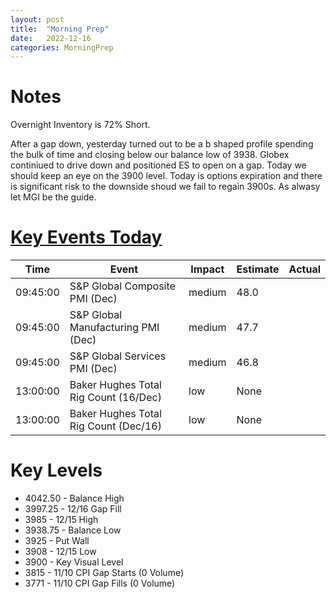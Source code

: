 ```yaml
---
layout: post
title:  "Morning Prep"
date:   2022-12-16 
categories: MorningPrep
---
```


# Notes
Overnight Inventory is 72% Short. 

After a gap down, yesterday turned out to be a b shaped profile spending the bulk of time  and closing below our balance low of 3938. Globex continiued to drive down and positioned ES to open on a gap. Today we should keep an eye on the 3900 level. Today is options expiration and there is significant risk to the downside shoud we fail to regain 3900s. As alwasy let MGI be the guide. 

# [Key Events Today](https://tradingeconomics.com/calendar)

| Time | Event | Impact | Estimate | Actual |
| ---- | ----- | ------ | -------- | ------ |
| 09:45:00 | S&P Global Composite PMI (Dec) | medium | 48.0 |  |
| 09:45:00 | S&P Global Manufacturing PMI (Dec) | medium | 47.7 |  |
| 09:45:00 | S&P Global Services PMI (Dec) | medium | 46.8 |  |
| 13:00:00 | Baker Hughes Total Rig Count (16/Dec) | low | None |  |
| 13:00:00 | Baker Hughes Total Rig Count (Dec/16) | low | None |  |


# Key Levels
- 4042.50 - Balance High
- 3997.25 - 12/16 Gap Fill
- 3985 - 12/15 High
- 3938.75 - Balance Low
- 3925 - Put Wall
- 3908 - 12/15 Low
- 3900 - Key Visual Level
- 3815 - 11/10 CPI Gap Starts (0 Volume)
- 3771 - 11/10 CPI Gap Fills (0 Volume)